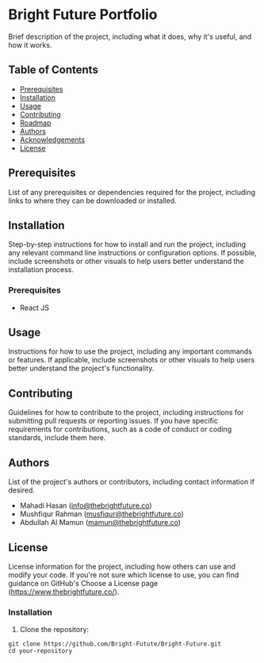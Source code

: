 # Bright Future Portfolio

Brief description of the project, including what it does, why it's useful, and how it works.

## Table of Contents

- [Prerequisites](#prerequisites)
- [Installation](#installation)
- [Usage](#usage)
- [Contributing](#contributing)
- [Roadmap](#roadmap)
- [Authors](#authors)
- [Acknowledgements](#acknowledgements)
- [License](#license)

## Prerequisites

List of any prerequisites or dependencies required for the project, including links to where they can be downloaded or installed.

## Installation

Step-by-step instructions for how to install and run the project, including any relevant command line instructions or configuration options. If possible, include screenshots or other visuals to help users better understand the installation process.

### Prerequisites

- React JS


## Usage

Instructions for how to use the project, including any important commands or features. If applicable, include screenshots or other visuals to help users better understand the project's functionality.


## Contributing

Guidelines for how to contribute to the project, including instructions for submitting pull requests or reporting issues. If you have specific requirements for contributions, such as a code of conduct or coding standards, include them here.


## Authors

List of the project's authors or contributors, including contact information if desired.

- Mahadi Hasan (info@thebrightfuture.co)
- Mushfiqur Rahman (musfiqur@thebrightfuture.co)
- Abdullah Al Mamun (mamun@thebrightfuture.co)


## License

License information for the project, including how others can use and modify your code. If you're not sure which license to use, you can find guidance on GitHub's Choose a License page (https://www.thebrightfuture.co/).



### Installation

1. Clone the repository:

```git
git clone https://github.com/Bright-Futute/Bright-Future.git
cd your-repository
